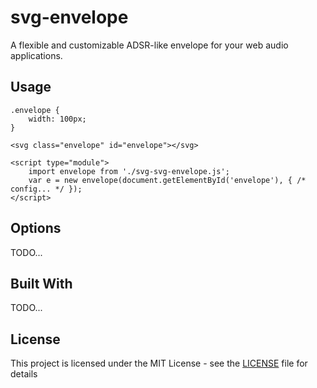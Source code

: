 # svg-envelope

A flexible and customizable ADSR-like envelope for your web audio applications.

## Usage

    .envelope {
        width: 100px;
    }

    <svg class="envelope" id="envelope"></svg>

    <script type="module">
        import envelope from './svg-svg-envelope.js';
        var e = new envelope(document.getElementById('envelope'), { /* config... */ });        
    </script>

## Options

TODO...

## Built With

TODO...

## License

This project is licensed under the MIT License - see the [LICENSE](LICENSE) file for details

